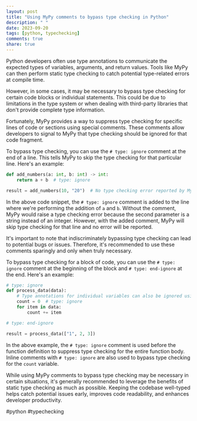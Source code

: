 ```yaml
---
layout: post
title: "Using MyPy comments to bypass type checking in Python"
description: " "
date: 2023-09-20
tags: [python, typechecking]
comments: true
share: true
---
```


Python developers often use type annotations to communicate the expected types of variables, arguments, and return values. Tools like MyPy can then perform static type checking to catch potential type-related errors at compile time.

However, in some cases, it may be necessary to bypass type checking for certain code blocks or individual statements. This could be due to limitations in the type system or when dealing with third-party libraries that don't provide complete type information.

Fortunately, MyPy provides a way to suppress type checking for specific lines of code or sections using special comments. These comments allow developers to signal to MyPy that type checking should be ignored for that code fragment.

To bypass type checking, you can use the `# type: ignore` comment at the end of a line. This tells MyPy to skip the type checking for that particular line. Here's an example:

```python
def add_numbers(a: int, b: int) -> int:
    return a + b  # type: ignore

result = add_numbers(10, "20")  # No type checking error reported by MyPy
```

In the above code snippet, the `# type: ignore` comment is added to the line where we're performing the addition of `a` and `b`. Without the comment, MyPy would raise a type checking error because the second parameter is a string instead of an integer. However, with the added comment, MyPy will skip type checking for that line and no error will be reported.

It's important to note that indiscriminately bypassing type checking can lead to potential bugs or issues. Therefore, it's recommended to use these comments sparingly and only when truly necessary.

To bypass type checking for a block of code, you can use the `# type: ignore` comment at the beginning of the block and `# type: end-ignore` at the end. Here's an example:

```python
# type: ignore
def process_data(data):
    # Type annotations for individual variables can also be ignored using inline comments
    count = 0  # type: ignore
    for item in data:
        count += item

# type: end-ignore

result = process_data(["1", 2, 3])
```

In the above example, the `# type: ignore` comment is used before the function definition to suppress type checking for the entire function body. Inline comments with `# type: ignore` are also used to bypass type checking for the `count` variable.

While using MyPy comments to bypass type checking may be necessary in certain situations, it's generally recommended to leverage the benefits of static type checking as much as possible. Keeping the codebase well-typed helps catch potential issues early, improves code readability, and enhances developer productivity.

#python #typechecking
